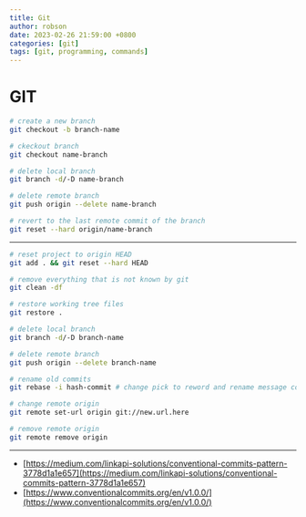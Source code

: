 ```yaml
---
title: Git
author: robson
date: 2023-02-26 21:59:00 +0800
categories: [git]
tags: [git, programming, commands]
---
```


# GIT

```bash
# create a new branch
git checkout -b branch-name

# ckeckout branch
git checkout name-branch

# delete local branch
git branch -d/-D name-branch

# delete remote branch
git push origin --delete name-branch

# revert to the last remote commit of the branch
git reset --hard origin/name-branch
```

---

```bash
# reset project to origin HEAD
git add . && git reset --hard HEAD

# remove everything that is not known by git
git clean -df

# restore working tree files
git restore .

# delete local branch
git branch -d/-D branch-name

# delete remote branch
git push origin --delete branch-name

# rename old commits
git rebase -i hash-commit # change pick to reword and rename message commit

# change remote origin 
git remote set-url origin git://new.url.here

# remove remote origin
git remote remove origin
```

---

- [https://medium.com/linkapi-solutions/conventional-commits-pattern-3778d1a1e657](https://medium.com/linkapi-solutions/conventional-commits-pattern-3778d1a1e657)
- [https://www.conventionalcommits.org/en/v1.0.0/](https://www.conventionalcommits.org/en/v1.0.0/)
